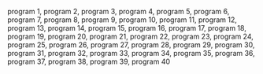 program 1, program 2, program 3, program 4, program 5, program 6, program 7, program 8, program 9, program 10, program 11, program 12, program 13, program 14, program 15, program 16, program 17, program 18, program 19, program 20, program 21, program 22, program 23, program 24, program 25, program 26, program 27, program 28, program 29, program 30, program 31, program 32, program 33, program 34, program 35, program 36, program 37, program 38, program 39, program 40
